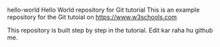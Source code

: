  hello-world
Hello World repository for Git tutorial
This is an example repository for the Git tutoial on https://www.w3schools.com

This repository is built step by step in the tutorial. 
Edit kar raha hu github me.
